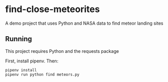 # find-close-meteorites
A demo project that uses Python and NASA data to find meteor landing sites

## Running

This project requires Python and the requests package

First, install pipenv. Then:

```
pipenv install
pipenv run python find meteors.py
```
